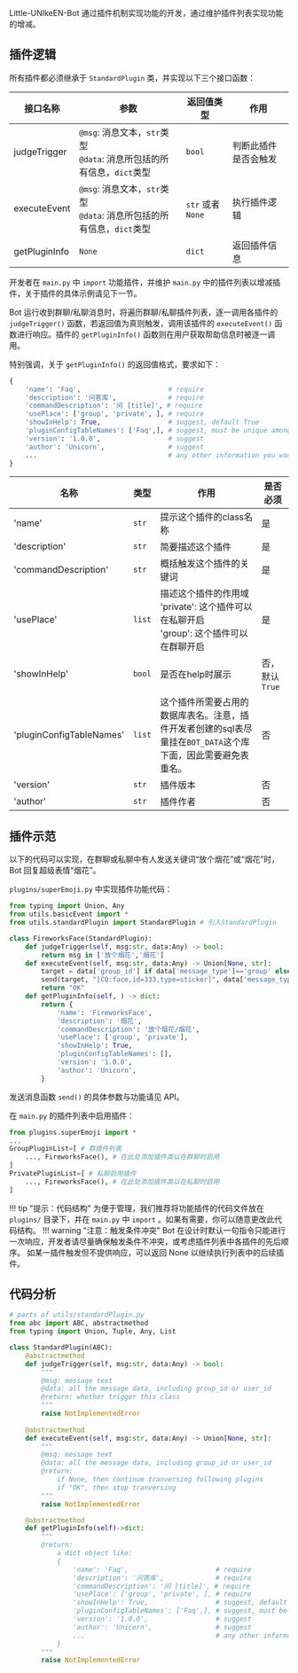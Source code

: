Little-UNIkeEN-Bot 通过插件机制实现功能的开发，通过维护插件列表实现功能的增减。

## 插件逻辑

所有插件都必须继承于 `StandardPlugin` 类，并实现以下三个接口函数：

| 接口名称 | 参数 | 返回值类型 | 作用 |
| ---- | ---- | ---- | ---- |
| judgeTrigger | `@msg`: 消息文本，`str`类型<br>`@data`: 消息所包括的所有信息，`dict`类型 | `bool` | 判断此插件是否会触发 |
| executeEvent | `@msg`: 消息文本，`str`类型<br>`@data`: 消息所包括的所有信息，`dict`类型 | `str` 或者 `None` | 执行插件逻辑 |
| getPluginInfo |  `None` | `dict` | 返回插件信息 |

开发者在 `main.py` 中 `import` 功能插件，并维护 `main.py` 中的插件列表以增减插件，关于插件的具体示例请见下一节。

Bot 运行收到群聊/私聊消息时，将遍历群聊/私聊插件列表，逐一调用各插件的 `judgeTrigger()` 函数，若返回值为真则触发，调用该插件的 `executeEvent()` 函数进行响应。插件的 `getPluginInfo()` 函数则在用户获取帮助信息时被逐一调用。

特别强调，关于 `getPluginInfo()` 的返回值格式，要求如下：

```python
{
    'name': 'Faq',                      # require
    'description': '问答库',             # require
    'commandDescription': '问 [title]', # require
    'usePlace': ['group', 'private', ], # require
    'showInHelp': True,                 # suggest, default True
    'pluginConfigTableNames': ['Faq',], # suggest, must be unique among plugins
    'version': '1.0.0',                 # suggest
    'author': 'Unicorn',                # suggest
    ...                                 # any other information you want
}
```

| 名称 | 类型 | 作用 | 是否必须 |
| ---- | ---- | ---- | ---- |
| 'name' | `str` | 提示这个插件的class名称 | 是 |
| 'description' | `str` | 简要描述这个插件 | 是 |
| 'commandDescription' | `str` | 概括触发这个插件的关键词 | 是 |
| 'usePlace' | `list` | 描述这个插件的作用域<br>'private': 这个插件可以在私聊开启<br>'group': 这个插件可以在群聊开启 | 是 |
| 'showInHelp' | `bool` | 是否在help时展示 | 否，默认`True` |
| 'pluginConfigTableNames' | `list` | 这个插件所需要占用的数据库表名。注意，插件开发者创建的sql表尽量挂在`BOT_DATA`这个库下面，因此需要避免表重名。 | 否 |
| 'version' | `str` | 插件版本 | 否 |
| 'author' | `str` | 插件作者 | 否 |

## 插件示范

以下的代码可以实现，在群聊或私聊中有人发送关键词“放个烟花”或“烟花”时，Bot 回复超级表情“烟花”。

`plugins/superEmoji.py` 中实现插件功能代码：

```python hl_lines="3 10"
from typing import Union, Any
from utils.basicEvent import *
from utils.standardPlugin import StandardPlugin # 引入StandardPlugin

class FireworksFace(StandardPlugin):
    def judgeTrigger(self, msg:str, data:Any) -> bool:
        return msg in ['放个烟花','烟花']
    def executeEvent(self, msg:str, data:Any) -> Union[None, str]:
        target = data['group_id'] if data['message_type']=='group' else data['user_id']
        send(target, "[CQ:face,id=333,type=sticker]", data['message_type']) # 发送消息
        return "OK"
    def getPluginInfo(self, ) -> dict:
        return {
            'name': 'FireworksFace',
            'description': '烟花',
            'commandDescription': '放个烟花/烟花',
            'usePlace': ['group', 'private'],
            'showInHelp': True,
            'pluginConfigTableNames': [],
            'version': '1.0.0',
            'author': 'Unicorn',
        }
```

发送消息函数 `send()` 的具体参数与功能请见 API。

在 `main.py` 的插件列表中启用插件：

```python hl_lines="4 7"
from plugins.superEmoji import *
...
GroupPluginList=[ # 群插件列表
    ..., FireworksFace(), # 在此处添加插件类以在群聊时启用
]
PrivatePluginList=[ # 私聊启用插件
    ..., FireworksFace(), # 在此处添加插件类以在私聊时启用
]
```

!!! tip "提示：代码结构"
    为便于管理，我们推荐将功能插件的代码文件放在 `plugins/` 目录下，并在 `main.py` 中 `import` 。如果有需要，你可以随意更改此代码结构。
!!! warning "注意：触发条件冲突"
    Bot 在设计时默认一句指令只能进行一次响应，开发者请尽量确保触发条件不冲突，或考虑插件列表中各插件的先后顺序。
    如某一插件触发但不提供响应，可以返回 None 以继续执行列表中的后续插件。

## 代码分析

```python
# parts of utils/standardPlugin.py
from abc import ABC, abstractmethod
from typing import Union, Tuple, Any, List

class StandardPlugin(ABC):
    @abstractmethod
    def judgeTrigger(self, msg:str, data:Any) -> bool:
        """
        @msg: message text
        @data: all the message data, including group_id or user_id
        @return: whether trigger this class
        """
        raise NotImplementedError
    
    @abstractmethod
    def executeEvent(self, msg:str, data:Any) -> Union[None, str]:
        """
        @msg: message text
        @data: all the message data, including group_id or user_id
        @return:
            if None, then continue tranversing following plugins
            if "OK", then stop tranversing
        """
        raise NotImplementedError

    @abstractmethod
    def getPluginInfo(self)->dict:
        """
        @return:
            a dict object like:
            {
                'name': 'Faq',                      # require
                'description': '问答库',             # require
                'commandDescription': '问 [title]', # require
                'usePlace': ['group', 'private', ], # require
                'showInHelp': True,                 # suggest, default True
                'pluginConfigTableNames': ['Faq',], # suggest, must be unique among plugins
                'version': '1.0.0',                 # suggest
                'author': 'Unicorn',                # suggest
                ...                                 # any other information you want
            }
        """
        raise NotImplementedError
```
